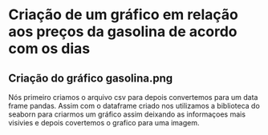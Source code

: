 # Criação de um gráfico em relação aos preços da gasolina de acordo com os dias 
## Criação do gráfico gasolina.png
Nós primeiro criamos o arquivo csv para depois convertemos para um data frame pandas. Assim com o dataframe criado nos utilizamos a biblioteca do seaborn para criarmos um gráfico assim deixando as informaçoes mais visivies e depois covertemos o grafico para uma imagem.  